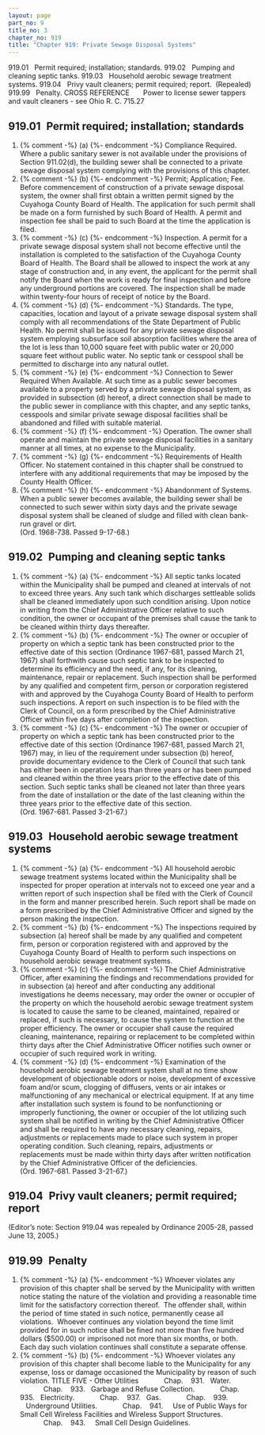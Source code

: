 ```yaml
---
layout: page
part_no: 9
title_no: 3
chapter_no: 919
title: "Chapter 919: Private Sewage Disposal Systems"
---
```


919.01   Permit required; installation; standards.
919.02   Pumping and cleaning septic tanks.
919.03   Household aerobic sewage treatment systems.
919.04   Privy vault cleaners; permit required; report.  (Repealed)
919.99   Penalty.
CROSS REFERENCE
      Power to license sewer tappers and vault cleaners - see Ohio R. C. 715.27

## 919.01   Permit required; installation; standards

<p class="Markdown-list--a-1-A"></p>

1. {% comment -%} (a) {%- endcomment -%} Compliance Required. Where a public sanitary sewer is not available
under the provisions of Section 911.02(d), the building sewer shall be connected to a private sewage disposal
system complying with the provisions of this chapter.
2. {% comment -%} (b) {%- endcomment -%} Permit; Application; Fee. Before commencement of construction of a
private sewage disposal system, the owner shall first obtain a written permit
signed by the Cuyahoga County Board of Health. The application for such permit
shall be made on a form furnished by such Board of Health. A permit and
inspection fee shall be paid to such Board at the time the application is
filed.
3. {% comment -%} (c) {%- endcomment -%} Inspection. A permit for a private sewage disposal system shall not
become effective until the installation is completed to the satisfaction of the
Cuyahoga County Board of Health. The Board shall be allowed to inspect the work
at any stage of construction and, in any event, the applicant for the permit
shall notify the Board when the work is ready for final inspection and before
any underground portions are covered. The inspection shall be made within
twenty-four hours of receipt of notice by the Board.
4. {% comment -%} (d) {%- endcomment -%} Standards. The type, capacities, location and layout of a private
sewage disposal system shall comply with all recommendations of the State
Department of Public Health. No permit shall be issued for any private sewage
disposal system employing subsurface soil absorption facilities where the area
of the lot is less than 10,000 square feet with public water or 20,000 square
feet without public water. No septic tank or cesspool shall be permitted to
discharge into any natural outlet.
5. {% comment -%} (e) {%- endcomment -%} Connection to Sewer Required When Available. At such time as a public
sewer becomes available to a property served by a private sewage disposal
system, as provided in subsection (d) hereof, a direct connection shall be made
to the public sewer in compliance with this chapter, and any septic tanks,
cesspools and similar private sewage disposal facilities shall be abandoned and
filled with suitable material.
6. {% comment -%} (f) {%- endcomment -%} Operation. The owner shall operate and maintain the private sewage
disposal facilities in a sanitary manner at all times, at no expense to the
Municipality.
7. {% comment -%} (g) {%- endcomment -%} Requirements of Health Officer. No statement contained in this chapter
shall be construed to interfere with any additional requirements that may be
imposed by the County Health Officer.
8. {% comment -%} (h) {%- endcomment -%} Abandonment of Systems. When a public sewer becomes available, the
building sewer shall be connected to such sewer within sixty days and the
private sewage disposal system shall be cleaned of sludge and filled with clean
bank-run gravel or dirt.  
(Ord. 1968-738. Passed 9-17-68.)

## 919.02   Pumping and cleaning septic tanks

<p class="Markdown-list--a-1-A"></p>

1. {% comment -%} (a) {%- endcomment -%} All septic tanks located within the Municipality shall be pumped and
cleaned at intervals of not to exceed three years. Any such tank which
discharges settleable solids shall be cleaned immediately upon such condition
arising. Upon notice in writing from the Chief Administrative Officer relative
to such condition, the owner or occupant of the premises shall cause the tank
to be cleaned within thirty days thereafter.
2. {% comment -%} (b) {%- endcomment -%} The owner or occupier of property on which a septic tank has been
constructed prior to the effective date of this section (Ordinance 1967-681,
passed March 21, 1967) shall forthwith cause such septic tank to be inspected
to determine its efficiency and the need, if any, for its cleaning,
maintenance, repair or replacement. Such inspection shall be performed by any
qualified and competent firm, person or corporation registered with and
approved by the Cuyahoga County Board of Health to perform such inspections. A
report on such inspection is to be filed with the Clerk of Council, on a form
prescribed by the Chief Administrative Officer within five days after
completion of the inspection.
3. {% comment -%} (c) {%- endcomment -%} The owner or occupier of property on which a septic tank has been
constructed prior to the effective date of this section (Ordinance 1967-681,
passed March 21, 1967) may, in lieu of the requirement under subsection (b)
hereof, provide documentary evidence to the Clerk of Council that such tank has
either been in operation less than three years or has been pumped and cleaned
within the three years prior to the effective date of this section. Such septic
tanks shall be cleaned not later than three years from the date of installation
or the date of the last cleaning within the three years prior to the effective
date of this section.  
(Ord. 1967-681. Passed 3-21-67.)

## 919.03   Household aerobic sewage treatment systems

<p class="Markdown-list--a-1-A"></p>

1. {% comment -%} (a) {%- endcomment -%} All household aerobic sewage treatment systems located within the
Municipality shall be inspected for proper operation at intervals not to exceed
one year and a written report of such inspection shall be filed with the Clerk
of Council in the form and manner prescribed herein. Such report shall be made
on a form prescribed by the Chief Administrative Officer and signed by the
person making the inspection.
2. {% comment -%} (b) {%- endcomment -%} The inspections required by subsection (a) hereof shall be made by
any qualified and competent firm, person or corporation registered with and
approved by the Cuyahoga County Board of Health to perform such inspections on
household aerobic sewage treatment systems.
3. {% comment -%} (c) {%- endcomment -%} The Chief Administrative Officer, after examining the findings and
recommendations provided for in subsection (a) hereof and after conducting any
additional investigations he deems necessary, may order the owner or occupier
of the property on which the household aerobic sewage treatment system is
located to cause the same to be cleaned, maintained, repaired or replaced, if
such is necessary, to cause the system to function at the proper efficiency.
The owner or occupier shall cause the required cleaning, maintenance, repairing
or replacement to be completed within thirty days after the Chief
Administrative Officer notifies such owner or occupier of such required work in
writing.
4. {% comment -%} (d) {%- endcomment -%} Examination of the household aerobic sewage treatment system shall at
no time show development of objectionable odors or noise, development of
excessive foam and/or scum, clogging of diffusers, vents or air intakes or
malfunctioning of any mechanical or electrical equipment. If at any time after
installation such system is found to be nonfunctioning or improperly
functioning, the owner or occupier of the lot utilizing such system shall be
notified in writing by the Chief Administrative Officer and shall be required
to have any necessary cleaning, repairs, adjustments or replacements made to
place such system in proper operating condition. Such cleaning, repairs,
adjustments or replacements must be made within thirty days after written
notification by the Chief Administrative Officer of the deficiencies.  
(Ord. 1967-681. Passed 3-21-67.)

## 919.04   Privy vault cleaners; permit required; report

(Editor’s note: Section 919.04 was repealed by Ordinance 2005-28, passed June 13, 2005.)

## 919.99   Penalty

<p class="Markdown-list--a-1-A"></p>

1. {% comment -%} (a) {%- endcomment -%} Whoever violates any provision of this chapter shall be served by the
Municipality with written notice stating the nature of the violation and
providing a reasonable time limit for the satisfactory correction thereof.  The
offender shall, within the period of time stated in such notice, permanently
cease all violations.  Whoever continues any violation beyond the time limit
provided for in such notice shall be fined not more than five hundred dollars
($500.00) or imprisoned not more than six months, or both.  Each day such
violation continues shall constitute a separate offense.
2. {% comment -%} (b) {%- endcomment -%} Whoever violates any provision of this chapter shall become liable to
the Municipality for any expense, loss or damage occasioned the Municipality by
reason of such violation.
TITLE FIVE - Other Utilities
            Chap.   
931.   Water.
            Chap.   
933.   Garbage and Refuse Collection.
            Chap.   
935.   Electricity.
            Chap.   
937.   Gas.
            Chap.   
939.     Underground Utilities.
            Chap.   
941.     Use of Public Ways for Small Cell Wireless Facilities and Wireless
Support Structures.
            Chap.   
943.     Small Cell Design Guidelines.

